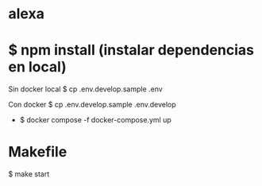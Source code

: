 # alexa

# $ npm install (instalar dependencias en local)

Sin docker local $ cp .env.develop.sample .env

Con docker $ cp .env.develop.sample .env.develop

- $ docker compose -f docker-compose.yml up

# Makefile

$ make start
